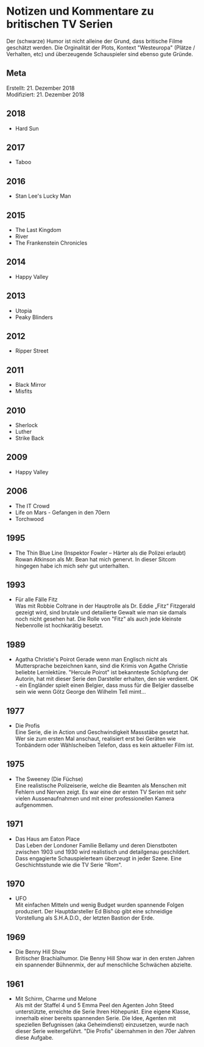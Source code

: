 # Notizen und Kommentare zu britischen TV Serien 

Der (schwarze) Humor ist nicht alleine der Grund, dass britische Filme geschätzt werden. Die Orginalität der Plots, Kontext "Westeuropa" (Plätze / Verhalten, etc) und überzeugende Schauspieler sind ebenso gute Gründe.

## Meta

Erstellt:		21. Dezember 2018  
Modifiziert:	21. Dezember 2018

## 2018

* Hard Sun  
## 2017

* Taboo  
## 2016

* Stan Lee's Lucky Man  
## 2015

* The Last Kingdom  
* River  
* The Frankenstein Chronicles  
## 2014

* Happy Valley  
## 2013

* Utopia  
* Peaky Blinders  
## 2012

* Ripper Street  
## 2011

* Black Mirror  
* Misfits  
## 2010

* Sherlock  
* Luther  
* Strike Back  
## 2009

* Happy Valley  
## 2006

* The IT Crowd  
* Life on Mars - Gefangen in den 70ern  
* Torchwood 
## 1995

* The Thin Blue Line (Inspektor Fowler – Härter als die Polizei erlaubt)
Rowan Atkinson als Mr. Bean hat mich genervt. In dieser Sitcom hingegen habe ich mich sehr gut unterhalten.  
## 1993

* Für alle Fälle Fitz  
Was mit Robbie Coltrane in der Hauptrolle als Dr. Eddie „Fitz“ Fitzgerald gezeigt wird, sind brutale und detailierte Gewalt wie man sie damals noch nicht gesehen hat. Die Rolle von "Fitz" als auch jede kleinste Nebenrolle ist hochkarätig besetzt.  
## 1989

* Agatha Christie's Poirot
Gerade wenn man Englisch nicht als Muttersprache bezeichnen kann, sind die Krimis von Agathe Christie beliebte Lernlektüre. "Hercule Poirot" ist bekannteste Schöpfung der Autorin, hat mit dieser Serie den Darsteller erhalten, den sie verdient. OK - ein Engländer spielt einen Belgier, dass muss für die Belgier dasselbe sein wie wenn Götz George den Wilhelm Tell mimt...  

## 1977

* Die Profis  
Eine Serie, die in Action und Geschwindigkeit Massstäbe gesetzt hat. Wer sie zum ersten Mal anschaut, realisiert erst bei Geräten wie Tonbändern oder Wählscheiben Telefon, dass es kein aktueller Film ist.  
## 1975

* The Sweeney (Die Füchse)  
Eine realistische Polizeiserie, welche die Beamten als Menschen mit Fehlern und Nerven zeigt. Es war eine der ersten TV Serien mit sehr vielen Aussenaufnahmen und mit einer professionellen Kamera aufgenommen.  
## 1971

* Das Haus am Eaton Place  
 Das Leben der Londoner Familie Bellamy und deren Dienstboten zwischen 1903 und 1930 wird realistisch und detailgenau geschildert. Dass engagierte Schauspielerteam überzeugt in jeder Szene. Eine Geschichtsstunde wie die TV Serie "Rom".  
## 1970

* UFO  
Mit einfachen Mitteln und wenig Budget wurden spannende Folgen produziert. Der Hauptdarsteller Ed Bishop gibt eine schneidige Vorstellung als S.H.A.D.O., der letzten Bastion der Erde.  
## 1969

* Die Benny Hill Show  
Britischer Brachialhumor. Die Benny Hill Show war in den ersten Jahren ein spannender Bühnenmix, der auf menschliche Schwächen abzielte.  
## 1961

* Mit Schirm, Charme und Melone  
Als mit der Staffel 4 und 5 Emma Peel den Agenten John Steed unterstützte, erreichte die Serie Ihren Höhepunkt. Eine eigene Klasse, innerhalb einer bereits spannenden Serie. Die Idee, Agenten mit speziellen Befugnissen (aka Geheimdienst) einzusetzen, wurde nach dieser Serie weitergeführt. "Die Profis" übernahmen in den 70er Jahren diese Aufgabe.  